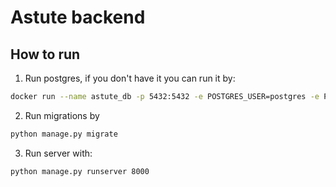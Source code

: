 # Astute backend
## How to run

1) Run postgres, if you don't have it you can run it by:
```bash
docker run --name astute_db -p 5432:5432 -e POSTGRES_USER=postgres -e POSTGRES_PASSWORD=ot -e POSTGRES_DB=astute_db -d postgres:13.3
```
2) Run migrations by
```bash
python manage.py migrate
```
3) Run server with:
```bash
python manage.py runserver 8000
```
